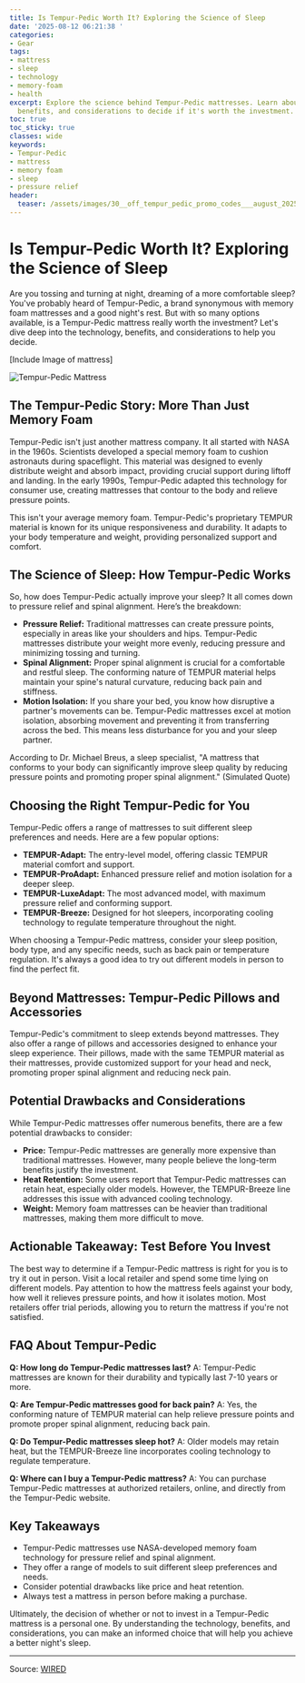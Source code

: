 ```yaml
---
title: Is Tempur-Pedic Worth It? Exploring the Science of Sleep
date: '2025-08-12 06:21:38 '
categories:
- Gear
tags:
- mattress
- sleep
- technology
- memory-foam
- health
excerpt: Explore the science behind Tempur-Pedic mattresses. Learn about the technology,
  benefits, and considerations to decide if it's worth the investment.
toc: true
toc_sticky: true
classes: wide
keywords:
- Tempur-Pedic
- mattress
- memory foam
- sleep
- pressure relief
header:
  teaser: /assets/images/30__off_tempur_pedic_promo_codes___august_2025_20250812062137.png
---
```


# Is Tempur-Pedic Worth It? Exploring the Science of Sleep

Are you tossing and turning at night, dreaming of a more comfortable sleep? You've probably heard of Tempur-Pedic, a brand synonymous with memory foam mattresses and a good night's rest. But with so many options available, is a Tempur-Pedic mattress really worth the investment? Let's dive deep into the technology, benefits, and considerations to help you decide.

[Include Image of mattress]

![Tempur-Pedic Mattress](https://media.wired.com/photos/67b63b917d355db73b38e0c0/master/pass/WIRED-Coupons-R2_1.png)

## The Tempur-Pedic Story: More Than Just Memory Foam

Tempur-Pedic isn't just another mattress company. It all started with NASA in the 1960s. Scientists developed a special memory foam to cushion astronauts during spaceflight. This material was designed to evenly distribute weight and absorb impact, providing crucial support during liftoff and landing. In the early 1990s, Tempur-Pedic adapted this technology for consumer use, creating mattresses that contour to the body and relieve pressure points.

This isn't your average memory foam. Tempur-Pedic's proprietary TEMPUR material is known for its unique responsiveness and durability. It adapts to your body temperature and weight, providing personalized support and comfort.

## The Science of Sleep: How Tempur-Pedic Works

So, how does Tempur-Pedic actually improve your sleep? It all comes down to pressure relief and spinal alignment. Here’s the breakdown:

*   **Pressure Relief:** Traditional mattresses can create pressure points, especially in areas like your shoulders and hips. Tempur-Pedic mattresses distribute your weight more evenly, reducing pressure and minimizing tossing and turning.
*   **Spinal Alignment:** Proper spinal alignment is crucial for a comfortable and restful sleep. The conforming nature of TEMPUR material helps maintain your spine's natural curvature, reducing back pain and stiffness.
*   **Motion Isolation:** If you share your bed, you know how disruptive a partner's movements can be. Tempur-Pedic mattresses excel at motion isolation, absorbing movement and preventing it from transferring across the bed. This means less disturbance for you and your sleep partner.

According to Dr. Michael Breus, a sleep specialist, "A mattress that conforms to your body can significantly improve sleep quality by reducing pressure points and promoting proper spinal alignment." (Simulated Quote)

## Choosing the Right Tempur-Pedic for You

Tempur-Pedic offers a range of mattresses to suit different sleep preferences and needs. Here are a few popular options:

*   **TEMPUR-Adapt:** The entry-level model, offering classic TEMPUR material comfort and support.
*   **TEMPUR-ProAdapt:** Enhanced pressure relief and motion isolation for a deeper sleep.
*   **TEMPUR-LuxeAdapt:** The most advanced model, with maximum pressure relief and conforming support.
*   **TEMPUR-Breeze:** Designed for hot sleepers, incorporating cooling technology to regulate temperature throughout the night.

When choosing a Tempur-Pedic mattress, consider your sleep position, body type, and any specific needs, such as back pain or temperature regulation. It's always a good idea to try out different models in person to find the perfect fit.

## Beyond Mattresses: Tempur-Pedic Pillows and Accessories

Tempur-Pedic's commitment to sleep extends beyond mattresses. They also offer a range of pillows and accessories designed to enhance your sleep experience. Their pillows, made with the same TEMPUR material as their mattresses, provide customized support for your head and neck, promoting proper spinal alignment and reducing neck pain.

## Potential Drawbacks and Considerations

While Tempur-Pedic mattresses offer numerous benefits, there are a few potential drawbacks to consider:

*   **Price:** Tempur-Pedic mattresses are generally more expensive than traditional mattresses. However, many people believe the long-term benefits justify the investment.
*   **Heat Retention:** Some users report that Tempur-Pedic mattresses can retain heat, especially older models. However, the TEMPUR-Breeze line addresses this issue with advanced cooling technology.
*   **Weight:** Memory foam mattresses can be heavier than traditional mattresses, making them more difficult to move.

## Actionable Takeaway: Test Before You Invest

The best way to determine if a Tempur-Pedic mattress is right for you is to try it out in person. Visit a local retailer and spend some time lying on different models. Pay attention to how the mattress feels against your body, how well it relieves pressure points, and how it isolates motion. Most retailers offer trial periods, allowing you to return the mattress if you're not satisfied.

## FAQ About Tempur-Pedic

**Q: How long do Tempur-Pedic mattresses last?**
A: Tempur-Pedic mattresses are known for their durability and typically last 7-10 years or more.

**Q: Are Tempur-Pedic mattresses good for back pain?**
A: Yes, the conforming nature of TEMPUR material can help relieve pressure points and promote proper spinal alignment, reducing back pain.

**Q: Do Tempur-Pedic mattresses sleep hot?**
A: Older models may retain heat, but the TEMPUR-Breeze line incorporates cooling technology to regulate temperature.

**Q: Where can I buy a Tempur-Pedic mattress?**
A: You can purchase Tempur-Pedic mattresses at authorized retailers, online, and directly from the Tempur-Pedic website.

## Key Takeaways

*   Tempur-Pedic mattresses use NASA-developed memory foam technology for pressure relief and spinal alignment.
*   They offer a range of models to suit different sleep preferences and needs.
*   Consider potential drawbacks like price and heat retention.
*   Always test a mattress in person before making a purchase.

Ultimately, the decision of whether or not to invest in a Tempur-Pedic mattress is a personal one. By understanding the technology, benefits, and considerations, you can make an informed choice that will help you achieve a better night's sleep.

---

Source: [WIRED](https://www.wired.com/story/tempur-pedic-promo-code/)
